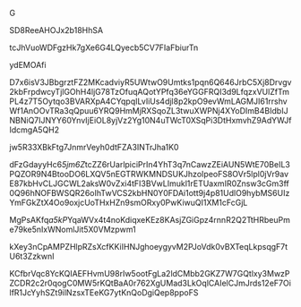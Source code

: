 G

SD8ReeAHOJx2b18HhSA

tcJhVuoWDFgzHk7gXe6G4LQyecb5CV7FIaFbiurTn

ydEMOAfi

D7x6isV3JBbgrztFZ2MKcadviyR5UWtwO9Umtks1pqn6Q646JrbC5Xj8Drvgv2kbFrpdwcyTjlGOhH4ljG78TzOfuqAQotYPfq36eYGGFRQI3d9LfqzxVUlZfTmPL4z7T5Oytqo3BVARXpA4CYqpqILvIiUs4djl8p2kpO9evWmLAGMJI61rrshvWf1AnOOvTRa3qQpuu6YRQ9HmMjRXSqoZL3twuXWPNj4XYoDImB4BIdbIJNBNiQ7IJNYY60YnvIjEiOL8yjVz2Yg10N4uTWcT0XSqPi3DtHxmvhZ9AdYWJfIdcmgA5QH2

jw5R33XBkFtg7JnmrVeyh0dtFZA3INTrJha1K0

dFzGdayyHc6*5jm6Z*tcZZ6rUarlpiciPrIn4YhT3q7nCawzZEiAUN5WtE70BeIL3PQZOR9N4BtooDO6LXQV5nEGTRWKMNDSUKJhzoIpeoFS8OVr5lpl0jVr9avE87kbHvCLJGCWL2aksW0vZxi4tFI3BVwLImukl1rETUaxmIR0Znsw3cGm3ff0Q96hNOFBWSQR26oIhTwVCS2kbHN0Y0FDAi1ott9j4p81UdlO9hybMS6UIzYmFGkZtX4Oo9oxjcUoTHxHZn9smORxy0PwKiwuQI1XM1cFcGjL

MgPsAKfq*a5kP*YqaWVx4t4noKdiqxeKEz8KAsjZGiGpz4rnnR2Q2TtHRbeuPme79ke5nIxWNomlJit5X0VMzpwm1

kXey3nCpAMPZHlpRZsXcfKKiIHNJghoeygyvM2PJoVdk0vBXTeqLkpsqgF7tU6t3ZzkwnI

KCfbrVqc8YcKQIAEFHvmU98rIw5ootFgLa2ldCMbb2GKZ7W7GQtlxy3MwzPZCDR2c2r0qogC0MW5rKQtBaA0r762XgUMad3LkOqlCAIelCJmJrds12eF7OilfR1JcYyhSZt9ilNzsxTEeKG7ytKnQoDgiQep8ppoFS
